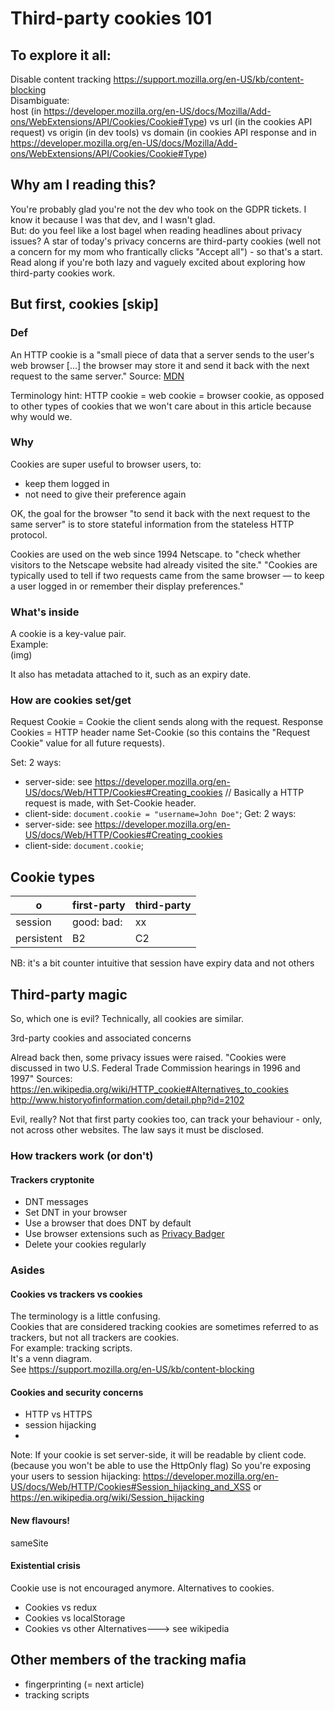 # Third-party cookies 101 

## To explore it all:  
Disable content tracking https://support.mozilla.org/en-US/kb/content-blocking  
Disambiguate:   
host (in https://developer.mozilla.org/en-US/docs/Mozilla/Add-ons/WebExtensions/API/Cookies/Cookie#Type) vs url (in the cookies API request) vs origin (in dev tools) vs domain (in cookies API response and in https://developer.mozilla.org/en-US/docs/Mozilla/Add-ons/WebExtensions/API/Cookies/Cookie#Type)

## Why am I reading this? 

You're probably glad you're not the dev who took on the GDPR tickets. I know it because I was that dev, and I wasn't glad.   
But: do you feel like a lost bagel when reading headlines about privacy issues? 
A star of today's privacy concerns are third-party cookies (well not a concern for my mom who frantically clicks "Accept all") - so that's a start.  
Read along if you're both lazy and vaguely excited about exploring how third-party cookies work.

##  But first, cookies [skip]

### Def  
An HTTP cookie is a "small piece of data that a server sends to the user's web browser [...] the browser may store it and send it back with the next request to the same server." 
Source: [MDN](https://developer.mozilla.org/en-US/docs/Web/HTTP/Cookies)

Terminology hint: HTTP cookie = web cookie = browser cookie, as opposed to other types of cookies that we won't care about in this article because why would we.

### Why 

Cookies are super useful to browser users, to:
- keep them logged in
- not need to give their preference again

OK, the goal for the browser "to send it back with the next request to the same server" is to store stateful information from the stateless HTTP protocol. 

Cookies are used on the web since 1994 Netscape.
to "check whether visitors to the Netscape website had already visited the site." 
"Cookies are typically used to tell if two requests came from the same browser — to keep a user logged in or remember their display preferences."

### What's inside
A cookie is a key-value pair.  
Example:  
(img)

It also has metadata attached to it, such as an expiry date.

### How are cookies set/get


Request Cookie = Cookie the client sends along with the request.
Response Cookies = HTTP header name Set-Cookie (so this contains the "Request Cookie" value for all future requests).


Set: 2 ways:
- server-side: see https://developer.mozilla.org/en-US/docs/Web/HTTP/Cookies#Creating_cookies
// Basically a HTTP request is made, with Set-Cookie header.
- client-side: `document.cookie = "username=John Doe"`;
Get: 2 ways:
- server-side: see https://developer.mozilla.org/en-US/docs/Web/HTTP/Cookies#Creating_cookies
- client-side: `document.cookie`;

## Cookie types 

o | first-party | third-party
---------|----------|---------
 session | good: bad:  | xx
 persistent | B2 | C2


NB: it's a bit counter intuitive that session have expiry data and not others 

## Third-party magic

So, which one is evil?
Technically, all cookies are similar.

3rd-party cookies and associated concerns

Alread back then, some privacy issues were raised.
"Cookies were discussed in two U.S. Federal Trade Commission hearings in 1996 and 1997"
Sources:
https://en.wikipedia.org/wiki/HTTP_cookie#Alternatives_to_cookies 
http://www.historyofinformation.com/detail.php?id=2102


Evil, really?
Not that first party cookies too, can track your behaviour - only, not across other websites.
The law says it must be disclosed.


### How trackers work (or don't)

#### Trackers cryptonite
* DNT messages
* Set DNT in your browser
* Use a browser that does DNT by default
* Use browser extensions such as [Privacy Badger](https://addons.mozilla.org/en-US/firefox/addon/privacy-badger17/)
* Delete your cookies regularly

### Asides

#### Cookies vs trackers vs cookies 

The terminology is a little confusing.     
Cookies that are considered tracking cookies are sometimes referred to as trackers, but not all trackers are cookies.  
For example: tracking scripts.   
It's a venn diagram.  
See https://support.mozilla.org/en-US/kb/content-blocking



#### Cookies and security concerns

- HTTP vs HTTPS
- session hijacking
- 


Note: 
If your cookie is set server-side, it will be readable by client code. 
(because you won't be able to use the HttpOnly flag)
So you're exposing your users to session hijacking: 
https://developer.mozilla.org/en-US/docs/Web/HTTP/Cookies#Session_hijacking_and_XSS or https://en.wikipedia.org/wiki/Session_hijacking


#### New flavours!
sameSite

#### Existential crisis
Cookie use is not encouraged anymore. 
Alternatives to cookies.

* Cookies vs redux
* Cookies vs localStorage
* Cookies vs other Alternatives---> see wikipedia


## Other members of the tracking mafia 
- fingerprinting (= next article)
- tracking scripts
